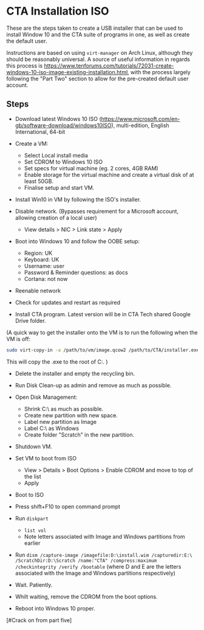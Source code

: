 # CTA Installation ISO

These are the steps taken to create a USB installer that can be used to install Window 10 and the CTA suite of programs in one, as well as create the default user.

Instructions are based on using `virt-manager` on Arch Linux, although they should be reasonably universal. A source of useful information in regards this process is https://www.tenforums.com/tutorials/72031-create-windows-10-iso-image-existing-installation.html, with the process largely following the "Part Two" section to allow for the pre-created default user account.

## Steps

- Download latest Windows 10 ISO (https://www.microsoft.com/en-gb/software-download/windows10ISO), multi-edition, English International, 64-bit

- Create a VM:
    - Select Local install media
    - Set CDROM to Windows 10 ISO
    - Set specs for virtual machine (eg. 2 cores, 4GB RAM)
    - Enable storage for the virtual machine and create a virtual disk of at least 50GB.
    - Finalise setup and start VM.

- Install Win10 in VM by following the ISO's installer.

- Disable network. (Bypasses requirement for a Microsoft account, allowing creation of a local user)
    - View details > NIC > Link state > Apply

- Boot into Windows 10 and follow the OOBE setup:
    - Region: UK
    - Keyboard: UK
    - Username: user
    - Password & Reminder questions: as docs
    - Cortana: not now

- Reenable network

- Check for updates and restart as required

- Install CTA program. Latest version will be in CTA Tech shared Google Drive folder.

(A quick way to get the installer onto the VM is to run the following when the VM is off:

```zsh
sudo virt-copy-in -a /path/to/vm/image.qcow2 /path/to/CTA/installer.exe /
```
This will copy the .exe to the root of C:\.
)

- Delete the installer and empty the recycling bin.

- Run Disk Clean-up as admin and remove as much as possible.

- Open Disk Management:
    - Shrink C:\ as much as possible.
    - Create new partition with new space.
    - Label new partition as Image
    - Label C:\ as Windows
    - Create folder "Scratch" in the new partition.

- Shutdown VM.

- Set VM to boot from ISO
    - View > Details > Boot Options > Enable CDROM and move to top of the list
    - Apply

- Boot to ISO

- Press shift+F10 to open command prompt

- Run `diskpart`
    - `list vol`
    - Note letters associated with Image and Windows partitions from earlier

- Run `dism /capture-image /imagefile:D:\install.wim /capturedir:E:\ /ScratchDir:D:\Scratch /name:"CTA" /compress:maximum /checkintegrity /verify /bootable`
(where D and E are the letters associated with the Image and Windows partitions respectively)

- Wait. Patiently.

- Whilt waiting, remove the CDROM from the boot options.

- Reboot into Windows 10 proper.


[#Crack on from part five]